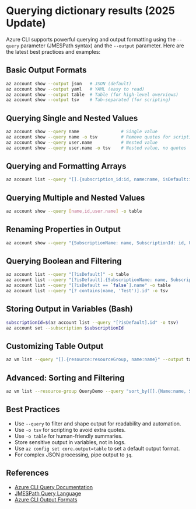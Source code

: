 # Querying dictionary results (2025 Update)

Azure CLI supports powerful querying and output formatting using the `--query` parameter (JMESPath syntax) and the `--output` parameter. Here are the latest best practices and examples:

## Basic Output Formats
```bash
az account show --output json   # JSON (default)
az account show --output yaml   # YAML (easy to read)
az account show --output table  # Table (for high-level overviews)
az account show --output tsv    # Tab-separated (for scripting)
```

## Querying Single and Nested Values
```bash
az account show --query name                # Single value
az account show --query name -o tsv         # Remove quotes for scripting
az account show --query user.name           # Nested value
az account show --query user.name -o tsv    # Nested value, no quotes
```

## Querying and Formatting Arrays
```bash
az account list --query "[].{subscription_id:id, name:name, isDefault:isDefault}" -o table
```

## Querying Multiple and Nested Values
```bash
az account show --query [name,id,user.name] -o table
```

## Renaming Properties in Output
```bash
az account show --query "{SubscriptionName: name, SubscriptionId: id, UserName: user.name}" -o table
```

## Querying Boolean and Filtering
```bash
az account list --query "[?isDefault]" -o table
az account list --query "[?isDefault].{SubscriptionName: name, SubscriptionId: id}" -o table
az account list --query "[?isDefault == `false`].name" -o table
az account list --query "[? contains(name, 'Test')].id" -o tsv
```

## Storing Output in Variables (Bash)
```bash
subscriptionId=$(az account list --query "[?isDefault].id" -o tsv)
az account set --subscription $subscriptionId
```

## Customizing Table Output
```bash
az vm list --query "[].{resource:resourceGroup, name:name}" --output table
```

## Advanced: Sorting and Filtering
```bash
az vm list --resource-group QueryDemo --query "sort_by([].{Name:name, Size:storageProfile.osDisk.diskSizeGb}, &Size)" --output table
```

## Best Practices
- Use `--query` to filter and shape output for readability and automation.
- Use `-o tsv` for scripting to avoid extra quotes.
- Use `-o table` for human-friendly summaries.
- Store sensitive output in variables, not in logs.
- Use `az config set core.output=table` to set a default output format.
- For complex JSON processing, pipe output to `jq`.

## References
- [Azure CLI Query Documentation](https://learn.microsoft.com/en-us/cli/azure/query-azure-cli)
- [JMESPath Query Language](https://jmespath.org/)
- [Azure CLI Output Formats](https://learn.microsoft.com/en-us/cli/azure/format-output-azure-cli)


